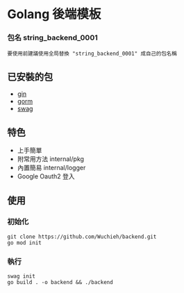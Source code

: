 # Golang 後端模板

### 包名 string_backend_0001
```
要使用前建議使用全局替換 "string_backend_0001" 成自己的包名稱
```

## 已安裝的包
* [gin](https://github.com/gin-gonic/gin)
* [gorm](https://gorm.io/index.html)
* [swag](https://github.com/swaggo/swag)

## 特色
* 上手簡單
* 附常用方法 internal/pkg
* 內置簡易 internal/logger
* Google Oauth2 登入

## 使用

### 初始化
```shell
git clone https://github.com/Wuchieh/backend.git
go mod init
```

### 執行
```shell
swag init
go build . -o backend && ./backend
```